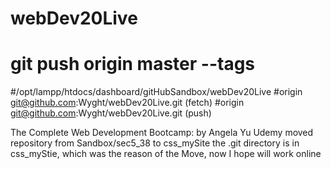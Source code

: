 # webDev20Live
# git push origin master --tags
#/opt/lampp/htdocs/dashboard/gitHubSandbox/webDev20Live
#origin	git@github.com:Wyght/webDev20Live.git (fetch)
#origin	git@github.com:Wyght/webDev20Live.git (push)


The Complete Web Development Bootcamp: by Angela Yu Udemy
moved repository from Sandbox/sec5_38 to css_mySite
the .git directory is in css_myStie, which was the reason
of the Move, now I hope will work online
